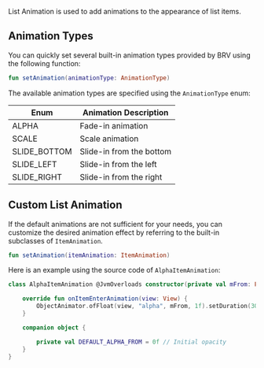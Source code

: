 List Animation is used to add animations to the appearance of list items.

## Animation Types
You can quickly set several built-in animation types provided by BRV using the following function:

```kotlin
fun setAnimation(animationType: AnimationType)
```

The available animation types are specified using the `AnimationType` enum:

| Enum | Animation Description |
|-|-|
| ALPHA | Fade-in animation |
| SCALE | Scale animation |
| SLIDE_BOTTOM | Slide-in from the bottom |
| SLIDE_LEFT | Slide-in from the left |
| SLIDE_RIGHT | Slide-in from the right |

## Custom List Animation

If the default animations are not sufficient for your needs, you can customize the desired animation effect by referring to the built-in subclasses of `ItemAnimation`.

```kotlin
fun setAnimation(itemAnimation: ItemAnimation)
```

Here is an example using the source code of `AlphaItemAnimation`:

```kotlin
class AlphaItemAnimation @JvmOverloads constructor(private val mFrom: Float = DEFAULT_ALPHA_FROM) : ItemAnimation {

    override fun onItemEnterAnimation(view: View) {
        ObjectAnimator.ofFloat(view, "alpha", mFrom, 1f).setDuration(300).start() // Fade-in animation
    }

    companion object {

        private val DEFAULT_ALPHA_FROM = 0f // Initial opacity
    }
}
```